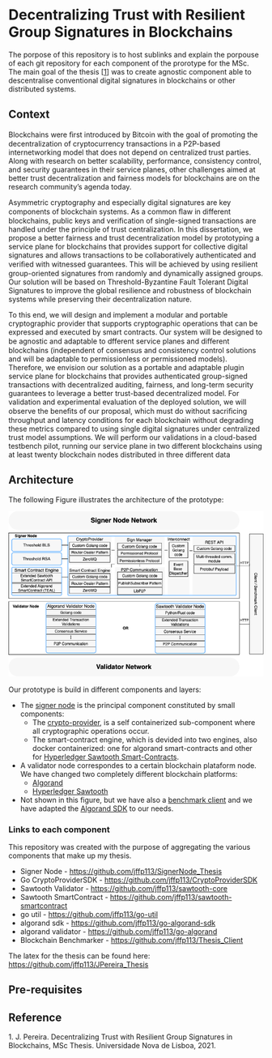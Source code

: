 # Decentralizing Trust with Resilient Group Signatures in Blockchains

The porpose of this repository is to host sublinks and explain the porpouse of each git repository for each component of the prorotype for the MSc. The main goal of the thesis [[1](#thesis)] was to create agnostic component able to descentralise conventional digital signatures in blockchains or other distributed systems.


## Context

Blockchains were ﬁrst introduced by Bitcoin with the goal of promoting the decentralization of cryptocurrency transactions in a P2P-based internetworking model that does not depend on centralized trust parties. Along with research on better scalability, performance, consistency control, and security guarantees in their service planes, other challenges aimed at better trust decentralization and fairness models for blockchains are on the research community’s agenda today.

Asymmetric cryptography and especially digital signatures are key components of blockchain systems. As a common ﬂaw in different blockchains, public keys and verification of single-signed transactions are handled under the principle of trust centralization. In this dissertation, we propose a better fairness and trust decentralization model by prototyping a service plane for blockchains that provides support for collective digital signatures and allows transactions to be collaboratively authenticated and veriﬁed with witnessed guarantees. This will be achieved by using resilient group-oriented signatures from randomly and dynamically assigned groups. Our solution will be based on Threshold-Byzantine Fault Tolerant Digital Signatures to improve the global resilience and robustness of blockchain systems while preserving their decentralization nature.

To this end, we will design and implement a modular and portable cryptographic provider that supports cryptographic operations that can be expressed and executed by smart contracts. Our system will be designed to be agnostic and adaptable to dfferent service planes and diﬀerent blockchains (independent of consensus and consistency control solutions and will be adaptable to permissionless or permissioned models). Therefore, we envision our solution as a portable and adaptable plugin service plane for blockchains that provides authenticated group-signed transactions with decentralized auditing, fairness, and long-term security guarantees to leverage a better trust-based decentralized model. For validation and experimental evaluation of the deployed solution, we will observe the beneﬁts of our proposal, which must do without sacriﬁcing throughput and latency conditions for each blockchain without degrading these metrics compared to using single digital signatures under centralized trust model assumptions. We will perform our validations in a cloud-based testbench pilot, running our service plane in two different blockchains using at least twenty blockchain nodes distributed in three different data

## Architecture
The following Figure illustrates the architecture of the prototype:

![Alt text](./figures/prototype_architecture.png)

Our prototype is build in different components and layers:

- The [signer node](https://github.com/jffp113/SignerNode_Thesis) is the principal component constituted by small components:
    - The [crypto-provider](https://github.com/jffp113/CryptoProviderSDK), is a self containerized sub-component where all cryptographic operations occur.
    - The smart-contract engine, which is devided into two engines, also docker containerized: one for algorand smart-contracts and other for [Hyperledger Sawtooth Smart-Contracts](https://github.com/jffp113/sawtooth-smartcontract).
- A validator node correspondes to a certain blockchain plataform node. We have changed two completely different blockchain platforms:
    - [Algorand](https://github.com/jffp113/go-algorand)
    - [Hyperledger Sawtooth](https://github.com/jffp113/sawtooth-core)
- Not shown in this figure, but we have also a [benchmark client](https://github.com/jffp113/Thesis_Client) and we have adapted the [Algorand SDK](https://github.com/jffp113/go-algorand-sdk) to our needs. 

### Links to each component
This repository was created with the purpose of aggregating the various components that make up my thesis.


* Signer Node - https://github.com/jffp113/SignerNode_Thesis
* Go CryptoProviderSDK - https://github.com/jffp113/CryptoProviderSDK
* Sawtooth Validator - https://github.com/jffp113/sawtooth-core
* Sawtooth SmartContract - https://github.com/jffp113/sawtooth-smartcontract
* go util - https://github.com/jffp113/go-util
* algorand sdk - https://github.com/jffp113/go-algorand-sdk
* algorand validator - https://github.com/jffp113/go-algorand
* Blockchain Benchmarker - https://github.com/jffp113/Thesis_Client

The latex for the thesis can be found here: https://github.com/jffp113/JPereira_Thesis


## Pre-requisites

## Reference

<a name="thesis">1.</a> J. Pereira. Decentralizing Trust with Resilient Group Signatures in Blockchains, MSc Thesis. Universidade Nova de Lisboa, 2021.
